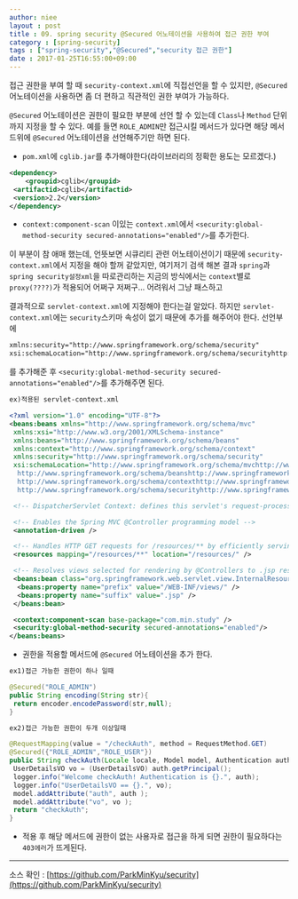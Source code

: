 ```yaml
---
author: niee
layout : post
title : 09. spring security @Secured 어노테이션을 사용하여 접근 권한 부여
category : [spring-security]
tags : ["spring-security","@Secured","security 접근 권한"]
date : 2017-01-25T16:55:00+09:00
---
```


접근 권한을 부여 할 때 ```security-context.xml```에 직접선언을 할 수 있지만, ```@Secured```어노테이션을 사용하면 좀 더 편하고 직관적인 권한 부여가 가능하다.

```@Secured``` 어노테이션은 권한이 필요한 부분에 선언 할 수 있는데 ```Class```나 ```Method``` 단위까지 지정을 할 수 있다. 예를 들면 ```ROLE_ADMIN```만 접근시킬 메서드가 있다면 해당 메서드위에 ```@Secured``` 어노테이션을 선언해주기만 하면 된다.

- ```pom.xml```에 ```cglib.jar```를 추가해야한다(라이브러리의 정확한 용도는 모르겠다.)​

```xml
<dependency>
    <groupid>cglib</groupid>
 <artifactid>cglib</artifactid>
 <version>2.2</version>
</dependency>
```

- ```context:component-scan``` 이있는 ```context.xml```에서 ```<security:global-method-security secured-annotations="enabled"/>```를 추가한다.

이 부분이 참 애매 했는데, 언뜻보면 시큐리티 관련 어노테이션이기 때문에 ```security-context.xml```에서 지정을 해야 할꺼 같았지만, 여기저기 검색 해본 결과 ```spring```과 ```spring security설정xml```을 따로관리하는 지금의 방식에서는 ```context```별로 ```proxy(????)```​가 적용되어 어쩌구 저쩌구... 어려워서 그냥 패스하고

결과적으로 ```servlet-context.xml```에 지정해야 한다는걸 알았다.
하지만 ```servlet-context.xml```에는 ```security```스키마 속성이 없기 때문에 추가를 해주어야 한다. 선언부에

```xml
xmlns:security="http://www.springframework.org/schema/security"
xsi:schemaLocation="http://www.springframework.org/schema/securityhttp://www.springframework.org/schema/security/spring-security-3.1.xsd"
```

를 추가해준 후 ```<security:global-method-security secured-annotations="enabled"/>```를 추가해주면 된다.

```xml
ex)적용된 servlet-context.xml

<?xml version="1.0" encoding="UTF-8"?>
<beans:beans xmlns="http://www.springframework.org/schema/mvc"
 xmlns:xsi="http://www.w3.org/2001/XMLSchema-instance"
 xmlns:beans="http://www.springframework.org/schema/beans"
 xmlns:context="http://www.springframework.org/schema/context"
 xmlns:security="http://www.springframework.org/schema/security"
 xsi:schemaLocation="http://www.springframework.org/schema/mvchttp://www.springframework.org/schema/mvc/spring-mvc.xsd
  http://www.springframework.org/schema/beanshttp://www.springframework.org/schema/beans/spring-beans.xsd
  http://www.springframework.org/schema/contexthttp://www.springframework.org/schema/context/spring-context.xsd
  http://www.springframework.org/schema/securityhttp://www.springframework.org/schema/security/spring-security-3.1.xsd">

 <!-- DispatcherServlet Context: defines this servlet's request-processing infrastructure -->

 <!-- Enables the Spring MVC @Controller programming model -->
 <annotation-driven />

 <!-- Handles HTTP GET requests for /resources/** by efficiently serving up static resources in the ${webappRoot}/resources directory -->
 <resources mapping="/resources/**" location="/resources/" />

 <!-- Resolves views selected for rendering by @Controllers to .jsp resources in the /WEB-INF/views directory -->
 <beans:bean class="org.springframework.web.servlet.view.InternalResourceViewResolver">
  <beans:property name="prefix" value="/WEB-INF/views/" />
  <beans:property name="suffix" value=".jsp" />
 </beans:bean>

 <context:component-scan base-package="com.min.study" />
 <security:global-method-security secured-annotations="enabled"/>
</beans:beans>
```

- 권한을 적용할 메서드에 ```@Secured``` 어노테이션을 추가 한다.

```java
ex1)접근 가능한 권한이 하나 일때

@Secured("ROLE_ADMIN")
public String encoding(String str){
 return encoder.encodePassword(str,null);
}

ex2)접근 가능한 권한이 두개 이상일때

@RequestMapping(value = "/checkAuth", method = RequestMethod.GET)
@Secured({"ROLE_ADMIN","ROLE_USER"})
public String checkAuth(Locale locale, Model model, Authentication auth) {
 UserDetailsVO vo = (UserDetailsVO) auth.getPrincipal();
 logger.info("Welcome checkAuth! Authentication is {}.", auth);
 logger.info("UserDetailsVO == {}.", vo);
 model.addAttribute("auth", auth );
 model.addAttribute("vo", vo );
 return "checkAuth";
}
```

- 적용 후 해당 메서드에 권한이 없는 사용자로 접근을 하게 되면 권한이 필요하다는 ```403에러```가 뜨게된다.

-------------------------------------------------
소스 확인 : [https://github.com/ParkMinKyu/security](https://github.com/ParkMinKyu/security)

